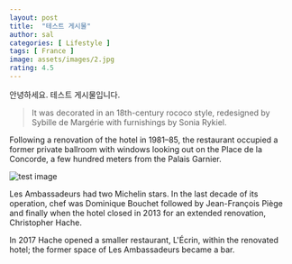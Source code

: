 ```yaml
---
layout: post
title:  "테스트 게시물"
author: sal
categories: [ Lifestyle ]
tags: [ France ]
image: assets/images/2.jpg
rating: 4.5
---
```


안녕하세요. 테스트 게시물입니다.

> It was decorated in an 18th-century rococo style, redesigned by Sybille de Margérie with furnishings by Sonia Rykiel.

Following a renovation of the hotel in 1981–85, the restaurant occupied a former private ballroom with windows looking out on the Place de la Concorde, a few hundred meters from the Palais Garnier. 

![test image](https://namooplus.github.io/assets/images/2.jpg)

Les Ambassadeurs had two Michelin stars. In the last decade of its operation, chef was Dominique Bouchet  followed by Jean-François Piège and finally when the hotel closed in 2013 for an extended renovation, Christopher Hache.

In 2017 Hache opened a smaller restaurant, L'Écrin, within the renovated hotel; the former space of Les Ambassadeurs became a bar.

